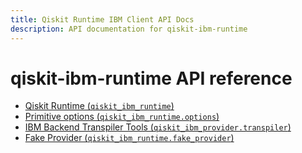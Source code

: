 ```yaml
---
title: Qiskit Runtime IBM Client API Docs
description: API documentation for qiskit-ibm-runtime
---
```


# qiskit-ibm-runtime API reference

*   [Qiskit Runtime (`qiskit_ibm_runtime`)](runtime_service)
*   [Primitive options (`qiskit_ibm_runtime.options`)](options)
*   [IBM Backend Transpiler Tools (`qiskit_ibm_provider.transpiler`)](transpiler)
*   [Fake Provider (`qiskit_ibm_runtime.fake_provider`)](fake_provider)

